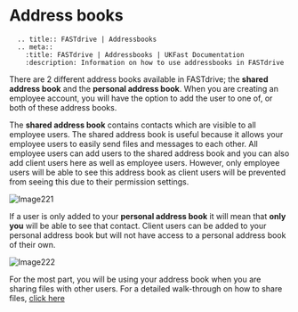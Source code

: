 # Address books

```eval_rst
  .. title:: FASTdrive | Addressbooks
  .. meta::
    :title: FASTdrive | Addressbooks | UKFast Documentation
    :description: Information on how to use addressbooks in FASTdrive
```

There are 2 different address books available in FASTdrive; the __shared address book__ and the __personal address book__. When you are creating an employee account, you will have the option to add the user to one of, or both of these address books.

The __shared address book__ contains contacts which are visible to all employee users. The shared address book is useful because it allows your employee users to easily send files and messages to each other. All employee users can add users to the shared address book and you can also add client users here as well as employee users. However, only employee users will be able to see this address book as client users will be prevented from seeing this due to their permission settings.

![Image221](files/Image221.png)

If a user is only added to your __personal address book__ it will mean that __only you__ will be able to see that contact. Client users can be added to your personal address book but will not have access to a personal address book of their own.

![Image222](files/Image222.png)

For the most part, you will be using your address book when you are sharing files with other users. For a detailed walk-through on how to
share files, [click here](/desktop/fastdrive/sharingfiles)

